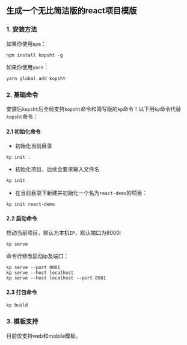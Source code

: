 ## 生成一个无比简洁版的react项目模版

### 1. 安装方法

如果你使用`npm`：

```shell
npm install kopsht -g
```

如果你使用`yarn`：

```shell
yarn global add kopsht
```

### 2. 基础命令

安装后`kopsht`后全局支持`kopsht`命令和简写版的`kp`命令！以下用`kp`命令代替`kopsht`命令：

#### 2.1 初始化命令

- 初始化当前目录
```shell
kp init .
```

- 初始化项目，后续会要求输入文件名
```bash
kp init
```

- 在当前目录下新建并初始化一个名为`react-demo`的项目：
```shell
kp init react-demo
```

#### 2.2 启动命令

启动当前项目，默认为本机`IP`，默认端口为8000:

```shell
kp serve
```

命令行修改启动ip及端口：

```shell
kp serve --port 8081
kp serve --host localhost
kp serve --host localhost --port 8081
```

#### 2.3 打包命令

```shell
kp build
```

### 3. 模板支持

目前仅支持web和mobile模板。
